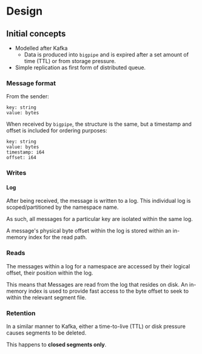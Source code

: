 # Design

## Initial concepts

- Modelled after Kafka
  - Data is produced into `bigpipe` and is expired after a set amount of time (TTL) or from storage pressure.
- Simple replication as first form of distributed queue.


### Message format

From the sender:

```
key: string
value: bytes
```

When received by `bigpipe`, the structure is the same, but a timestamp and offset is included for ordering purposes:

```
key: string
value: bytes
timestamp: i64
offset: i64
```

### Writes

#### Log

After being received, the message is written to a log. This individual log is scoped/partitioned by the namespace name.

As such, all messages for a particular key are isolated within the same log.

A message's physical byte offset within the log is stored within an in-memory index for the read path.

### Reads

The messages within a log for a namespace are accessed by their logical offset, their position within the log.

This means that Messages are read from the log that resides on disk. An in-memory index is used to provide
fast access to the byte offset to seek to within the relevant segment file.


### Retention

In a similar manner to Kafka, either a time-to-live (TTL) or disk pressure causes segments to be deleted.

This happens to **closed segments only**.
